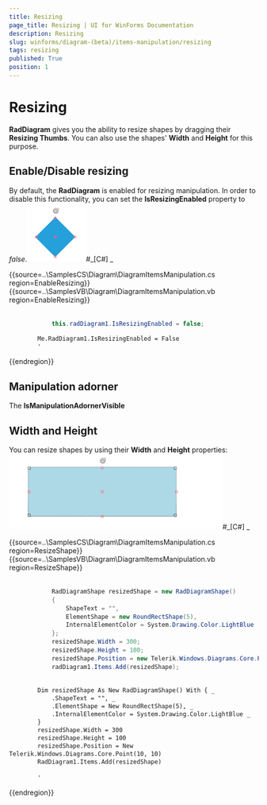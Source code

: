 ```yaml
---
title: Resizing
page_title: Resizing | UI for WinForms Documentation
description: Resizing
slug: winforms/diagram-(beta)/items-manipulation/resizing
tags: resizing
published: True
position: 1
---
```


# Resizing



__RadDiagram__ gives you the ability to resize shapes by dragging their __Resizing Thumbs__.
        You can also use the shapes' __Width__ and __Height__ for this purpose.

## Enable/Disable resizing

By default, the __RadDiagram__ is enabled for resizing manipulation. 
        In order to disable this functionality, you can set the __IsResizingEnabled__ property to *false*.![diagram-items-manipulation-resizing 001](images/diagram-items-manipulation-resizing001.png)#_[C#] _

	



{{source=..\SamplesCS\Diagram\DiagramItemsManipulation.cs region=EnableResizing}} 
{{source=..\SamplesVB\Diagram\DiagramItemsManipulation.vb region=EnableResizing}} 

````C#

            this.radDiagram1.IsResizingEnabled = false;
````
````VB.NET
        Me.RadDiagram1.IsResizingEnabled = False
        '
````

{{endregion}} 




## Manipulation adorner

The __IsManipulationAdornerVisible__

## Width and Height

You can resize shapes by using their __Width__ and __Height__ properties:
        ![diagram-items-manipulation-resizing 002](images/diagram-items-manipulation-resizing002.png)#_[C#] _

	



{{source=..\SamplesCS\Diagram\DiagramItemsManipulation.cs region=ResizeShape}} 
{{source=..\SamplesVB\Diagram\DiagramItemsManipulation.vb region=ResizeShape}} 

````C#
            
            RadDiagramShape resizedShape = new RadDiagramShape()
            {
                ShapeText = "",
                ElementShape = new RoundRectShape(5),
                InternalElementColor = System.Drawing.Color.LightBlue
            };
            resizedShape.Width = 300;
            resizedShape.Height = 100;
            resizedShape.Position = new Telerik.Windows.Diagrams.Core.Point(10, 10);
            radDiagram1.Items.Add(resizedShape);
````
````VB.NET

        Dim resizedShape As New RadDiagramShape() With { _
            .ShapeText = "", _
            .ElementShape = New RoundRectShape(5), _
            .InternalElementColor = System.Drawing.Color.LightBlue _
        }
        resizedShape.Width = 300
        resizedShape.Height = 100
        resizedShape.Position = New Telerik.Windows.Diagrams.Core.Point(10, 10)
        RadDiagram1.Items.Add(resizedShape)

        '
````

{{endregion}} 



